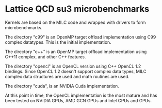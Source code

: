 # Lattice QCD su3 microbenchmarks

Kernels are based on the MILC code and wrapped with drivers to form microbenchmarks.

The directory "c99" is an OpenMP target offload implementation using C99 complex datatypes. This is the initial implementation.

The directory "c++" is an OpenMP target offload implementation using C++11 complex, and other C++ features.

The directory "opencl" is an OpenCL version using C++ OpenCL 1.2 bindings. 
Since OpenCL 1.2 doesn't support complex data types, MILC complex data structures are used and math routines are used.

The directory "cuda", is an NVIDIA Cuda implementation.

At this point in time, the OpenCL implementation is the most mature and has been tested on NVIDIA GPUs, AMD GCN GPUs and Intel CPUs and GPUs.


